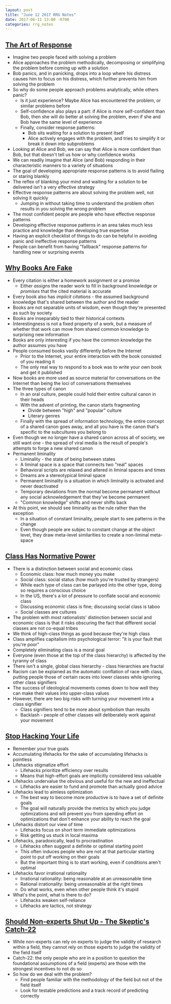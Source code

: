```yaml
---
layout: post
title: "June 12 2017 RRG Notes"
date: 2017-06-11 13:00 -0700
categories: rrg_notes
---
```


## [The Art of Response](http://mindingourway.com/the-art-of-response/)
- Imagine two people faced with solving a problem
- Alice approaches the problem methodically, decomposing or simplifying the problem before coming up with a solution
- Bob panics, and in panicking, drops into a loop where his distress causes him to focus on his distress, which further prevents him from solving the problem
- So why do some people approach problems analytically, while others panic?
  - Is it just experience? Maybe Alice has encountered the problem, or similar problems before
  - Self-confidence also plays a part: if Alice is more self-confident than Bob, then she will do better at solving the problem, even if she and Bob have the same level of experience
  - Finally, consider response patterns:
    - Bob sits waiting for a solution to present itself
    - Alice actively engages with the problem, and tries to simplify it or break it down into subproblems
- Looking at Alice and Bob, we can say that Alice is more confident than Bob, but that doesn't tell us how or why confidence works
- We can readily imagine that Alice (and Bob) responding in their characteristic manners to a variety of situations
- The goal of developing appropriate response patterns is to avoid flailing or staring blankly
- The reflex of blanking your mind and waiting for a solution to be delivered isn't a very effective strategy
- Effective response patterns are about solving the problem well, not solving it quickly
  - Jumping in without taking time to understand the problem often results in you solving the wrong problem
- The most confident people are people who have effective response patterns
- Developing effective response patterns in an area takes much less practice and knowledge than developing true expertise
- Having an explicit checklist of things to do can be helpful in avoiding panic and ineffective response patterns
- People can benefit from having "fallback" response patterns for handling new or surprising events

## [Why Books Are Fake](https://www.ribbonfarm.com/2017/06/01/why-books-are-fake/)
- Every citation is either a homework assignment or a promise
  - Either *assigns* the reader work to fill in background knowledge or *promises* that the cited material is accurate
- Every book also has *implicit citations* - the assumed background knowledge that's shared between the author and the reader
- Books are not separable units of wisdom, even though they're presented as such by society
- Books are inseparably tied to their historical contexts
- Interestingness is not a fixed property of a work, but a measure of whether that work can move from shared common knowledge to surprising new information
- Books are only interesting if you have the common knowledge the author assumes you have
- People consumed books vastly differently before the Internet
  - Prior to the Internet, your entire interaction with the book consisted of you reading it
  - The only real way to respond to a book was to write your own book and get it published
- Now books are more used as source material for conversations on the Internet than being the loci of conversations themselves
- The three types of canon
  - In an oral culture, people could hold their entire cultural canon in their heads
  - With the advent of printing, the canon starts fragmenting
    - Divide between "high" and "popular" culture
    - Literary genres
  - Finally with the spread of information technology, the entire concept of a shared canon goes away, and all you have is the canon that's specific to the subcultures you belong to
- Even though we no longer have a shared canon across all of society, we still want one - the spread of viral media is the result of people's attempts to forge a new shared canon
- Permanent liminality
  - Liminality - the state of being between states
  - A liminal space is a space that connects two "real" spaces
  - Behavioral scripts are relaxed and altered in liminal spaces and times
  - Dreams are a stereotypical liminal space
  - Permanent liminality is a situation in which liminality is activated and never deactivated
  - Temporary deviations from the normal become permanent without any social acknowledgement that they've become permanent
  - "Common knowledge" shifts and never shifts back
- At this point, we should see liminality as the rule rather than the exception
  - In a situation of constant liminality, people start to see patterns in the change
  - Even though people are subjec to constant change at the object level, they draw meta-level similarities to create a non-liminal meta-space

## [Class Has Normative Power](https://bambamramfan.tumblr.com/post/154054812092/class-has-normative-power)
- There is a distinction between social and economic class
  - Economic class: how much money you make
  - Social class: social status (how much you're trusted by strangers)
  - While each type of class can be parlayed into the other type, doing so requires a conscious choice
  - In the US, there's a lot of pressure to conflate social and economic class
  - Discussing economic class is fine; discussing social class is taboo
  - Social classes are cultures
- The problem with most rationalists' distinction between social and economic class is that it risks obscuring the fact that different social classes are not co-equal tribes
- We think of high-class things as good because they're high class
- Class amplifies capitalism into psychological terror: "it is your fault that you're poor"
- Completely eliminating class is a moral goal
- Everyone (even those at the top of the class hierarchy) is affected by the tyranny of class
- There isn't a single, global class hierarchy - class hierarchies are fractal
- Racism can be explained as the automatic conflation of race with class, putting people those of certain races into lower classes while ignoring other class signifiers
- The success of ideological movements comes down to how well they can make their values into upper-class values
- However, there are two big risks with turning your movement into a class signifier
  - Class signifiers tend to be more about symbolism than results
  - Backlash - people of other classes will deliberately work against your movement

## [Stop Hacking Your Life](http://www.artofmanliness.com/2015/04/13/stop-hacking-your-life/)
- Remember your true goals
- Accumulating lifehacks for the sake of accumulating lifehacks is pointless
- Lifehacks stigmatize effort
  - Lifehacks prioritize efficiency over results
  - Means that high-effort goals are implicitly considered less valuable
- Lifehacks undervalue the obvious and useful for the new and ineffectual
  - Lifehacks are easier to fund and promote than actually good advice
- Lifehacks lead to aimless optimization
  - The best way to become more productive is to have a set of definite goals
  - The goal will naturally provide the metrics by which you judge optimizations and will prevent you from spending effort on optimizations that don't enhance your ability to reach the goal
- Lifehacks distort our view of time
  - Lifehacks focus on short term immediate optimizations
  - Risk getting us stuck in local maxima
- Lifehacks, paradoxically, lead to procrastination
  - Lifehacks often suggest a definite or optimal starting point
  - This often induces people who are not at that particular starting point to put off working on their goals
  - But the important thing is to start working, even if conditions aren't optimal
- Lifehacks favor irrational rationality
  - Irrational rationality: being reasonable at an unreasonable time
  - Rational irrationality: being unreasonable at the right times
  - Do what works, even when other people think it's stupid
- What's the point, what is there to do?
  - Lifehacks weaken self-reliance
  - Lifehacks are tactics, not strategy

## [Should Non-experts Shut Up - The Skeptic's Catch-22](http://rationallyspeaking.blogspot.com/2010/07/should-non-experts-shut-up-skeptics_14.html)
- While non-experts can rely on experts to judge the validity of research within a field, they cannot rely on those experts to judge the validity of the field itself
- Catch-22: the only people who are in a position to question the foundational assumptions of a field (experts) are those with the strongest incentives to not do so
- So how do we deal with the problem?
  - Find people familiar with the methodology of the field but not of the field itself
  - Look for testable predictions and a track record of predicting correctly